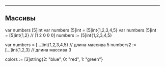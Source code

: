 --------------------------------------------------
Массивы
--------------------------------------------------
var numbers [5]int var numbers [5]int = [5]int{1,2,3,4,5} var numbers [5]int = [5]int{1,2} // [1 2 0 0 0]
numbers := [5]int{1,2,3,4,5}

var numbers = [...]int{1,2,3,4,5} // длина массива 5 numbers2 := [...]int{1,2,3} // длина массива 3

colors := [3]string{2: "blue", 0: "red", 1: "green"}
